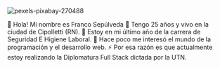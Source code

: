 ![pexels-pixabay-270488](https://github.com/FrancoMSepulveda/FrancoMSepulveda/assets/171515429/e6d4e85e-f5e6-4c6b-851f-474182e58f63)

👋 Hola! Mi nombre es Franco Sepúlveda
👀 Tengo 25 años y vivo en la ciudad de Cipolletti (RN).
🌱 Estoy en mi último año de la carrera de Seguridad E Higiene Laboral.
💞️ Hace poco me interesó el mundo de la programación y el desarrollo web. 
⚡ Por esa razón es que actualmente estoy realizando la Diplomatura Full Stack dictada por la UTN.
